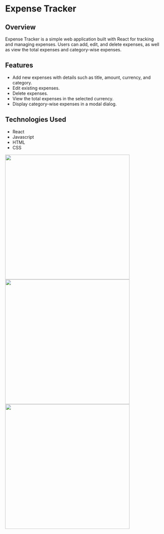 # Expense Tracker


## Overview

Expense Tracker is a simple web application built with React for tracking and managing expenses. Users can add, edit, and delete expenses, as well as view the total expenses and category-wise expenses.

## Features

- Add new expenses with details such as title, amount, currency, and category.
- Edit existing expenses.
- Delete expenses.
- View the total expenses in the selected currency.
- Display category-wise expenses in a modal dialog.

## Technologies Used
- React
- Javascript
- HTML
- CSS

<img src="https://github.com/sanya31/React/blob/25012e44534d2d7f2c39f2fadfbbb758bf1a8b83/images/26.11.2023_20.27.10_REC.png" width="400" height="400">  <img src="https://github.com/sanya31/React/blob/8e12bccf3d4d31e152edc0c00bd316c293ffd601/images/26.11.2023_20.27.43_REC.png" width="400" height="400">
<img src="https://github.com/sanya31/React/blob/8e12bccf3d4d31e152edc0c00bd316c293ffd601/images/26.11.2023_20.28.35_REC.png" width="400" height="400"> 
